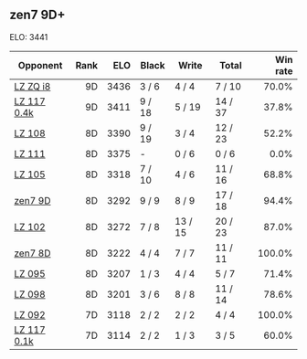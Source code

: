 ## zen7 9D+ ##

ELO: 3441

Opponent | Rank | ELO | Black | Write | Total | Win rate
---------|-----:|----:|-------|-------|-------|-------:
[LZ ZQ i8](LZ%20ZQ%20i8.md) | 9D | 3436 | 3 / 6 | 4 / 4 | 7 / 10 | 70.0%
[LZ 117 0.4k](LZ%20117%200.4k.md) | 9D | 3411 | 9 / 18 | 5 / 19 | 14 / 37 | 37.8%
[LZ 108](LZ%20108.md) | 8D | 3390 | 9 / 19 | 3 / 4 | 12 / 23 | 52.2%
[LZ 111](LZ%20111.md) | 8D | 3375 | - | 0 / 6 | 0 / 6 | 0.0%
[LZ 105](LZ%20105.md) | 8D | 3318 | 7 / 10 | 4 / 6 | 11 / 16 | 68.8%
[zen7 9D](zen7%209D.md) | 8D | 3292 | 9 / 9 | 8 / 9 | 17 / 18 | 94.4%
[LZ 102](LZ%20102.md) | 8D | 3272 | 7 / 8 | 13 / 15 | 20 / 23 | 87.0%
[zen7 8D](zen7%208D.md) | 8D | 3222 | 4 / 4 | 7 / 7 | 11 / 11 | 100.0%
[LZ 095](LZ%20095.md) | 8D | 3207 | 1 / 3 | 4 / 4 | 5 / 7 | 71.4%
[LZ 098](LZ%20098.md) | 8D | 3201 | 3 / 6 | 8 / 8 | 11 / 14 | 78.6%
[LZ 092](LZ%20092.md) | 7D | 3118 | 2 / 2 | 2 / 2 | 4 / 4 | 100.0%
[LZ 117 0.1k](LZ%20117%200.1k.md) | 7D | 3114 | 2 / 2 | 1 / 3 | 3 / 5 | 60.0%
